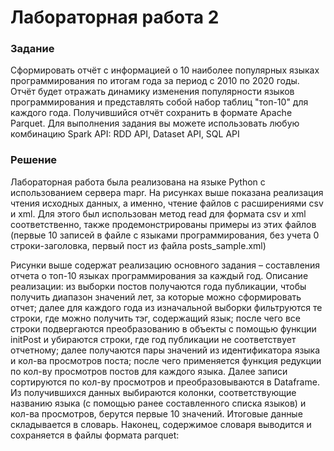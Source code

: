 # Лабораторная работа 2

### Задание
Сформировать отчёт с информацией о 10 наиболее популярных языках программирования по итогам года за период с 2010 по 2020 годы. Отчёт будет отражать динамику изменения популярности языков программирования и представлять собой набор таблиц "топ-10" для каждого года.
Получившийся отчёт сохранить в формате Apache Parquet.
Для выполнения задания вы можете использовать любую комбинацию Spark API: RDD API, Dataset API, SQL API

### Решение

Лабораторная работа была реализована на языке Python с использованием сервера mapr.
На рисунках выше показана реализация чтения исходных данных, а именно, чтение файлов с расширениями csv и xml. Для этого был использован метод read для формата csv и xml соответственно, также продемонстрированы примеры из этих файлов (первые 10 записей в файле с языками программирования, без учета 0 строки-заголовка, первый пост из файла posts_sample.xml)

Рисунки выше содержат реализацию основного задания – составления отчета о топ-10 языках программирования за каждый год.
Описание реализации: из выборки постов получаются года публикации, чтобы получить диапазон значений лет, за которые можно сформировать отчет; далее для каждого года из изначальной выборки фильтруются те строки, где можно получить тэг, содержащий язык; после чего все строки подвергаются преобразованию в объекты с помощью функции initPost и убираются строки, где год публикации не соответствует отчетному; далее получаются пары значений из идентификатора языка и кол-ва просмотров поста; после чего применяется функция редукции по кол-ву просмотров постов для каждого языка. Далее записи сортируются по кол-ву просмотров и преобразовываются в Dataframe. Из получившихся данных выбираются колонки, соответствующие названию языка (с помощью ранее составленного списка языков) и кол-ва просмотров, берутся первые 10 значений. Итоговые данные складывается в словарь. Наконец, содержимое словаря выводится и сохраняется в файлы формата parquet:

